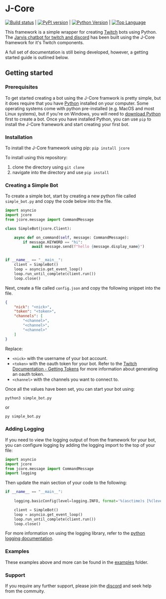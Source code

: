 # J-Core

[![Build status](https://dev.azure.com/cubbei/JCore/_apis/build/status/Publish%20jcore)](https://dev.azure.com/cubbei/JCore/_build/latest?definitionId=7) | [![PyPI version](https://badge.fury.io/py/jcore@2x.svg)](https://badge.fury.io/py/jcore) | [![Python Version](https://img.shields.io/badge/Python%20Version-3.7%20%7C%203.8%20%7C%203.9-brightgreen)](https://python.org) | [![Top Language](https://img.shields.io/github/languages/top/cubbei/jcore)](https://github.com/cubbei/jcore)

This framework is a simple wrapper for creating [Twitch](https://twitch.tv) bots using Python. 
The [Jarvis chatbot for twitch and discord](https://jarvis.bot) has been built using the J-Core framework for it's Twitch components. 

A full set of documentation is still being developed, however, a getting started guide is outlined below.

## Getting started

### Prerequisites
To get started creating a bot using the J-Core framwork is pretty simple, but it does require that you have [Python](https://python.org) installed on your computer. 
Some operating systems come with python pre-installed (e.g. MacOS and most Linux systems), but if you're on Windows, you will need to [download Python](https://python.org/download) first to create a bot.
Once you have installed Python, you can use `pip` to install the J-Core framework and start creating your first bot.

### Installation
To install the J-Core framework using pip:
```pip install jcore```

To install using this repository:
1. clone the directory using `git clone`
2. navigate into the directory and use `pip install`


### Creating a Simple Bot
To create a simple bot, start by creating a new python file called `simple_bot.py` and copy the code below into the file.
```python
import asyncio
import jcore
from jcore.message import CommandMessage

class SimpleBot(jcore.Client):

    async def on_command(self, message: CommandMessage):
        if message.KEYWORD == "hi":
            await message.send(f"hello {message.display_name}")


if __name__ == "__main__":
    client = SimpleBot()
    loop = asyncio.get_event_loop()
    loop.run_until_complete(client.run())
    loop.close()
```

Next, create a file called `config.json` and copy the following snippet into the file.
```json
{
    "nick": "<nick>",
    "token": "<token>",
    "channels": [
        "<channel>",
        "<channel>",
        "<channel>"
    ]
}
```

Replace:
- `<nick>` with the username of your bot account. 
- `<token>` with the oauth token for your bot. Refer to the [Twitch Documentation - Getting Tokens](https://dev.twitch.tv/docs/authentication#getting-tokens) for more information about generating an oauth token.
- `<channel>` with the channels you want to connect to.

Once all the values have been set, you can start your bot using:
```bash
python3 simple_bot.py
```
or
```batch
py simple_bot.py
```

### Adding Logging
If you need to view the logging output of from the framework for your bot, you can configure logging by adding the logging import to the top of your file:
```python
import asyncio
import jcore
from jcore.message import CommandMessage
import logging
```

Then update the main section of your code to the following:
```python
if __name__ == "__main__":
    
    logging.basicConfig(level=logging.INFO, format='%(asctime)s [%(levelname)s] %(name)s: %(message)s')

    client = SimpleBot()
    loop = asyncio.get_event_loop()
    loop.run_until_complete(client.run())
    loop.close()
```

For more information on using the logging library, refer to the [python logging documentation](https://docs.python.org/3/library/logging.html).

### Examples
These examples above and more can be found in the [examples](https://github.com/cubbei/jcore/tree/master/examples) folder. 

### Support
If you require any further support, please join the [discord](https://jarvis.bot/discord) and seek help from the commuity. 
